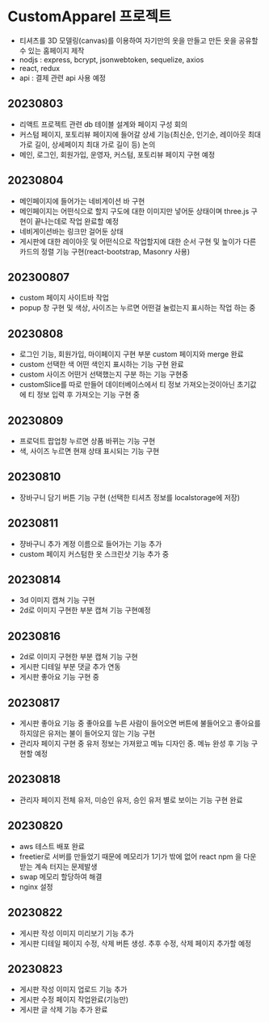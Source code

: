 # CustomApparel 프로젝트

- 티셔츠를 3D 모델링(canvas)를 이용하여 자기만의 옷을 만들고 만든 옷을 공유할 수 있는 홈페이지 제작
- nodjs : express, bcrypt, jsonwebtoken, sequelize, axios
- react, redux
- api : 결제 관련 api 사용 예정

## 20230803

- 리액트 프로젝트 관련 db 테이블 설계와 페이지 구성 회의
- 커스텀 페이지, 포토리뷰 페이지에 들어갈 상세 기능(최신순, 인기순, 레이아웃 최대 가로 길이, 상세페이지 최대 가로 길이 등) 논의
- 메인, 로그인, 회원가입, 운영자, 커스텀, 포토리뷰 페이지 구현 예정

## 20230804

- 메인페이지에 들어가는 네비게이션 바 구현
- 메인페이지는 어떤식으로 할지 구도에 대한 이미지만 넣어둔 상태이며 three.js 구현이 끝나는데로 작업 완료할 예정
- 네비게이션바는 링크만 걸어둔 상태
- 게시판에 대한 레이아웃 및 어떤식으로 작업할지에 대한 순서 구현 및 높이가 다른 카드의 정렬 기능 구현(react-bootstrap, Masonry 사용)

## 202300807

- custom 페이지 사이트바 작업
- popup 창 구현 및 색상, 사이즈는 누르면 어떤걸 눌렀는지 표시하는 작업 하는 중

## 20230808

- 로그인 기능, 회원가입, 마이페이지 구현 부분 custom 페이지와 merge 완료
- custom 선택한 색 어떤 색인지 표시하는 기능 구현 완료
- custom 사이즈 어떤거 선택했는지 구분 하는 기능 구현중
- customSlice를 따로 만들어 데이터베이스에서 티 정보 가져오는것이아닌 초기값에 티 정보 입력 후 가져오는 기능 구현 중

## 20230809

- 프로덕트 팝업창 누르면 상품 바뀌는 기능 구현
- 색, 사이즈 누르면 현재 상태 표시되는 기능 구현

## 20230810

- 장바구니 담기 버튼 기능 구현 (선택한 티셔츠 정보를 localstorage에 저장)

## 20230811

- 쟝바구니 추가 계정 이름으로 들어가는 기능 추가
- custom 페이지 커스텀한 옷 스크린샷 기능 추가 중

## 20230814

- 3d 이미지 캡쳐 기능 구현
- 2d로 이미지 구현한 부분 캡쳐 기능 구현예정

## 20230816

- 2d로 이미지 구현한 부분 캡쳐 기능 구현
- 게시판 디테일 부분 댓글 추가 연동
- 게시판 좋아요 기능 구현 중

## 20230817

- 게시판 좋아요 기능 중 좋아요를 누른 사람이 들어오면 버튼에 불들어오고 좋아요를 하지않은 유저는 불이 들어오지 않는 기능 구현
- 관리자 페이지 구현 중 유저 정보는 가져왔고 메뉴 디자인 중. 메뉴 완성 후 기능 구현할 예정

## 20230818

- 관리자 페이지 전체 유저, 미승인 유저, 승인 유저 별로 보이는 기능 구현 완료

## 20230820

- aws 테스트 배포 완료
- freetier로 서버를 만들었기 때문에 메모리가 1기가 밖에 없어 react npm 을 다운받는 계속 터지는 문제발생
- swap 메모리 할당하여 해결
- nginx 설정

## 20230822

- 게시판 작성 이미지 미리보기 기능 추가
- 게시판 디테일 페이지 수정, 삭제 버튼 생성. 추후 수정, 삭제 페이지 추가할 예정

## 20230823

- 게시판 작성 이미지 업로드 기능 추가
- 게시판 수정 페이지 작업완료(기능만)
- 게시판 글 삭제 기능 추가 완료
